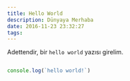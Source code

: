 ```yaml
---
title: Hello World
description: Dünyaya Merhaba
date: 2016-11-23 23:32:27
tags:
---
```


Adettendir, bir `hello world` yazısı girelim.

```javascript

console.log(`hello world!`)

```
